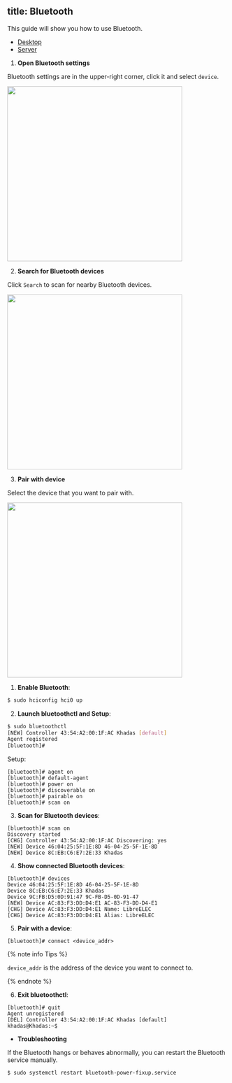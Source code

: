 title: Bluetooth
---

This guide will show you how to use Bluetooth.

<ul class="nav nav-tabs" id="myTab" role="tablist">
  <li class="nav-item" role="presentation">
    <a class="nav-link active" id="desktop-tab" data-toggle="tab" href="#desktop" role="tab" aria-controls="desktop" aria-selected="true">Desktop</a>
  </li>
  <li class="nav-item" role="presentation">
    <a class="nav-link" id="profile-tab" data-toggle="tab" href="#server" role="tab" aria-controls="server" aria-selected="false">Server</a>
  </li>
</ul>
<div class="tab-content" id="myTabContent">
<div class="tab-pane fade show active" id="desktop" role="tabpanel" aria-labelledby="desktop-tab">

1. **Open Bluetooth settings**

Bluetooth settings are in the upper-right corner, click it and select `device`.

<img src="/linux/images/vim1/gnome-bluetooth1.png" width=400px>

2. **Search for Bluetooth devices**

Click `Search` to scan for nearby Bluetooth devices.

<img src="/linux/images/vim1/gnome-bluetooth2.png" width=400px>

3. **Pair with device**

Select the device that you want to pair with.

<img src="/linux/images/vim1/gnome-bluetooth3.png" width=400px>

</div>
<div class="tab-pane fade" id="server" role="tabpanel" aria-labelledby="server-tab">

1. **Enable Bluetooth**:

```sh
$ sudo hciconfig hci0 up
```

2. **Launch bluetoothctl and Setup**:

```sh
$ sudo bluetoothctl
[NEW] Controller 43:54:A2:00:1F:AC Khadas [default]
Agent registered
[bluetooth]#
```
Setup:

```
[bluetooth]# agent on
[bluetooth]# default-agent
[bluetooth]# power on
[bluetooth]# discoverable on
[bluetooth]# pairable on
[bluetooth]# scan on
```

3. **Scan for Bluetooth devices**:

```
[bluetooth]# scan on
Discovery started
[CHG] Controller 43:54:A2:00:1F:AC Discovering: yes
[NEW] Device 46:04:25:5F:1E:8D 46-04-25-5F-1E-8D
[NEW] Device 8C:EB:C6:E7:2E:33 Khadas
```

4. **Show connected Bluetooth devices**:

```
[bluetooth]# devices
Device 46:04:25:5F:1E:8D 46-04-25-5F-1E-8D
Device 8C:EB:C6:E7:2E:33 Khadas
Device 9C:FB:D5:0D:91:47 9C-FB-D5-0D-91-47
[NEW] Device AC:83:F3:DD:D4:E1 AC-83-F3-DD-D4-E1
[CHG] Device AC:83:F3:DD:D4:E1 Name: LibreELEC
[CHG] Device AC:83:F3:DD:D4:E1 Alias: LibreELEC
```

5. **Pair with a device**:

```
[bluetooth]# connect <device_addr>
```

{% note info Tips %}

`device_addr` is the address of the device you want to connect to.

{% endnote %}

6. **Exit bluetoothctl**:

```
[bluetooth]# quit
Agent unregistered
[DEL] Controller 43:54:A2:00:1F:AC Khadas [default]
khadas@Khadas:~$
```

* **Troubleshooting**

If the Bluetooth hangs or behaves abnormally, you can restart the Bluetooth service manually.

```
$ sudo systemctl restart bluetooth-power-fixup.service
```

</div>
</div>


